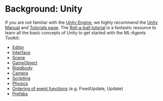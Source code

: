 # Background: Unity

If you are not familiar with the [Unity Engine](https://unity3d.com/unity), we
highly recommend the [Unity Manual](https://docs.unity3d.com/Manual/index.html)
and [Tutorials page](https://unity3d.com/learn/tutorials). The
[Roll-a-ball tutorial](https://learn.unity.com/project/roll-a-ball)
is a fantastic resource to learn all the basic concepts of Unity to get started
with the ML-Agents Toolkit:

- [Editor](https://docs.unity3d.com/Manual/UsingTheEditor.html)
- [Interface](https://docs.unity3d.com/Manual/LearningtheInterface.html)
- [Scene](https://docs.unity3d.com/Manual/CreatingScenes.html)
- [GameObject](https://docs.unity3d.com/Manual/GameObjects.html)
- [Rigidbody](https://docs.unity3d.com/ScriptReference/Rigidbody.html)
- [Camera](https://docs.unity3d.com/Manual/Cameras.html)
- [Scripting](https://docs.unity3d.com/Manual/ScriptingSection.html)
- [Physics](https://docs.unity3d.com/Manual/PhysicsSection.html)
- [Ordering of event functions](https://docs.unity3d.com/Manual/ExecutionOrder.html)
  (e.g. FixedUpdate, Update)
- [Prefabs](https://docs.unity3d.com/Manual/Prefabs.html)
